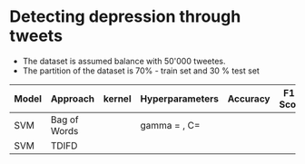 
# Detecting depression through tweets 

* The dataset is assumed balance with 50'000 tweetes.
* The partition of the dataset is 70% - train set and 30 % test set 

| Model     | Approach    | kernel | Hyperparameters | Accuracy | F1-Score | Recall | Precision | 
|-----------|-------------|--------|----------------|----------|----------|--------|-----------|
| SVM       | Bag of Words |        | gamma = , C=   |          |          |        |           |
| SVM |  TDIFD       |        |                |          |          |        |           |


[//]: # (an IDE for Python.)

[//]: # ()
[//]: # (Inspired by [awesome-python]&#40;https://github.com/vinta/awesome-python&#41;.)

[//]: # ()
[//]: # (## Contents)

[//]: # ()
[//]: # (- [Awesome PyCharm]&#40;#awesome-pycharm&#41;)

[//]: # (    - [Articles]&#40;#articles&#41;)

[//]: # (    - [Tutorials]&#40;#tutorials&#41;)

[//]: # (    - [Videos]&#40;#videos&#41;)

[//]: # (    - [Plugins]&#40;#plugins&#41;)

[//]: # (    - [Live Templates]&#40;#live-templates&#41;)

[//]: # (- [Contributing]&#40;#contributing&#41;)

[//]: # ()
[//]: # (- - -)

[//]: # ()
[//]: # (## Articles)

[//]: # ()
[//]: # (* [Configure PyCharm for Python/Django and Introduction to Django Rest Framework]&#40;https://medium.com/@srijan.pydev_21998/configure-pycharm-for-python-django-and-introduction-to-django-rest-framework-f9c1a7cb4ba0&#41; )

[//]: # ()
[//]: # (is a walkthrough to get the most out of PyCharm Professional while working with Django. *&#40;2018/04/07, Srijan Anand&#41;*)

[//]: # ()
[//]: # (* [A Look at PyCharm Python IDE for Linux]&#40;https://www.ghacks.net/2017/10/12/pycharm-python-ide-linux/&#41; )

[//]: # (discusses PyCharm as an IDE plus installation instructions for Linux Mint )

[//]: # (using a PPA. *&#40;2017/10/12, Mike Turcotte&#41;*)

[//]: # ()
[//]: # (* [Integrating PyCharm with Pyenv]&#40;http://vcrmartinez.com/2017/08/04/integrating-pycharm-with-pyenv/&#41;  shows how to use )

[//]: # ([pyenv]&#40;https://github.com/pyenv/pyenv&#41; &#40;the Python version management tool&#41; )

[//]: # (from within PyCharm. *&#40;2017/08/04, Viktor Martinez&#41;*)

[//]: # ()
[//]: # (* [Python Tool Review: Using PyCharm for Python Development - and More]&#40;https://www.caktusgroup.com/blog/2017/07/05/python-tool-review-using-pycharm-python-development-and-more/?utm_content=58335036&utm_medium=social&utm_source=twitter&#41; )

[//]: # (reviews PyCharm as an IDE, discussing performance, Python, Django, Git, )

[//]: # (code-checking, and more. *&#40;2017/07/05, Dan Poirier from Caktus Group&#41;*)

[//]: # ()
[//]: # (* [Best Python IDE, Complete Tutorial to setup Python With Pycharm]&#40;http://www.csestack.org/best-python-ide-complete-tutorial-to-setup-python-with-pycharm/&#41; shows )

[//]: # (complete steps under Windows to setup Python and PyCharm Community Edition, )

[//]: # (writing and running a simple program, and explains shortcuts.)

[//]: # (*&#40;2016/02/22, Aniruddha Chaudhari&#41;*)

[//]: # ()
[//]: # (## Tutorials)

[//]: # ()
[//]: # (* [MongoDB QuickStart with Python]&#40;http://freemongodbcourse.com&#41; is a free )

[//]: # (course by Michael Kennedy which features PyCharm. *&#40;2017/10/11, Michael Kennedy&#41;*)

[//]: # ()
[//]: # (## Videos)

[//]: # ()
[//]: # (### English)

[//]: # ()
[//]: # (* [Python Beginner Tutorial 1 - Install and Setup PyCharm IDE]&#40;https://youtu.be/0y5XlNeFxNk&#41; )

[//]: # (covers the installation of the latest version of Python 3 and installation )

[//]: # (and setup of the Free JetBrains PyCharm IDE. After watching this video you )

[//]: # (will know how to run your very first Python script. *&#40;2017-05-19&#41;*)

[//]: # ()
[//]: # (* [PyCharm Terminal]&#40;https://youtu.be/i1js96Ha_OQ&#41; covers usage of the )

[//]: # (embedded Terminal tool in PyCharm Community Edition, under Windows. Demos )

[//]: # (running Django's `manage.py`. *&#40;2017/08/03, Chris Mahn&#41;*)

[//]: # ()
[//]: # (* [PyCharm tips and tricks]&#40;https://youtu.be/SVxuUGjB8YU&#41; demonstrates many not so obvious, but super useful features and hotkeys *&#40;2017/07/12, Dmitry Trofimov&#41;* )

[//]: # ()
[//]: # (* [django-bootstrap3 Pycharm Module Install]&#40;https://youtu.be/5y9Z_BhEr5Q&#41;  Use PyCharm to install this plugin )

[//]: # ( into an existing Django project. *&#40;2017/08/19, Chris Mahn&#41;*)

[//]: # ()
[//]: # ()
[//]: # (* [Pycharm Reformatting]&#40;https://youtu.be/JZ_xuPiK-UA&#41; shows )

[//]: # (reformatting files, generating imports with quick fix. *&#40;2017/08/05, Chris Mahn&#41;*)

[//]: # ()
[//]: # (* [Productive pytest with PyCharm]&#40;https://youtu.be/ixqeebhUa-w&#41; helps level up pytest skill. *&#40;2018/02/26, Brian Okken&#41;*)

[//]: # ()
[//]: # (### Spanish)

[//]: # ()
[//]: # (* [Django Creación de nuestro primer proyecto con Django en PyCharm]&#40;https://youtu.be/oX0SoU9OHnE&#41; )

[//]: # (*&#40;2017/06/14, KeepCoding&#41;*)

[//]: # ()
[//]: # (### Portuguese)

[//]: # ()
[//]: # (* [Curso Python #05 - Instalando o PyCharm e o QPython3]&#40;https://youtu.be/ElRd0cbXIv4&#41; )

[//]: # (Nesta aula, veremos como instalar e configurar a IDE &#40;Integrated Development )

[//]: # (Environment&#41; Python chamada PyCharm no Windows, MacOS e )

[//]: # (Linux.  *&#40;2017/05/05, Curso em Video&#41;*)

[//]: # ()
[//]: # (## Plugins)

[//]: # ()
[//]: # (* Database and Frameworks)

[//]: # (  * [MongoDB Plugin for IntelliJ]&#40;https://plugins.jetbrains.com/plugin/7141-mongo-plugin&#41; )

[//]: # (integrates MongoDB Servers with database/collections tree, Query Runner and )

[//]: # (Shell console. *&#40;2017-12-12&#41;*)

[//]: # (  * [JS GraphQL]&#40;https://plugins.jetbrains.com/plugin/8097-js-graphql/&#41; provides GraphQL support directly inside PyCharm.)

[//]: # (* Editor)

[//]: # (  * [CodeGlance]&#40;https://plugins.jetbrains.com/plugin/7275-codeglance&#41; provides a minimap for your editor, similar to Sublime.)

[//]: # (  * [Open in Splitted Tab]&#40;https://plugins.jetbrains.com/plugin/7407-open-in-splitted-tab/&#41; adds a PyCharm command to open a definition in a new splitted tab.)

[//]: # (* Code Analysis)

[//]: # (  * [Sourcery]&#40;https://plugins.jetbrains.com/plugin/12631-sourcery&#41; provides a list of refactoring recommendations to simplify your codebase. [freemium])

[//]: # (  * [Grazie]&#40;https://plugins.jetbrains.com/plugin/12175-grazie/&#41; provides grammar and advanced spell checking.)

[//]: # (  * [Python Security]&#40;https://plugins.jetbrains.com/plugin/13609-python-security/&#41; helps you spot security problems in libraries and code.)

[//]: # (* Integration)

[//]: # (  * [Code Review for BitBucket]&#40;https://plugins.jetbrains.com/plugin/13538-code-review-for-bitbucket/&#41; lets you manage BitBucket pull requests from inside the IDE. [paid])

[//]: # (* File Type Support)

[//]: # (  * [Requirements]&#40;https://plugins.jetbrains.com/plugin/10837-requirements/&#41; adds extra support for `requirements.txt` files.)

[//]: # (  * [Idealog]&#40;https://plugins.jetbrains.com/plugin/9746-ideolog/&#41; views log files.)

[//]: # (  * [.ignore]&#40;https://plugins.jetbrains.com/plugin/7495--ignore/&#41; provides support for `.gitignore` and other ignore file lists.)

[//]: # (  * [.env]&#40;https://plugins.jetbrains.com/plugin/9525--env-files-support/&#41; support for `.env` environment variable definitions.)

[//]: # (  * [Pug]&#40;https://plugins.jetbrains.com/plugin/7094-pug-ex-jade-/&#41; template support plugin.)

[//]: # (  * [Extra Icons]&#40;https://plugins.jetbrains.com/plugin/11058-extra-icons/&#41; provides icons for a lot more file types.)

[//]: # ()
[//]: # (## Live Templates)

[//]: # ()
[//]: # (* [Flask PyCharm Templates]&#40;https://github.com/mstuttgart/flask-pycharm-templates&#41;)

[//]: # (Collection of live templates to help you develop Flask web applications. *&#40;2017-10-08, Michell Stuttgart&#41;*)

[//]: # ()
[//]: # (## Themes)

[//]: # ()
[//]: # (* [PyCharm Color Schemes]&#40;https://github.com/mstuttgart/pycharm-color-scheme&#41;)

[//]: # (Collection of themes adapted to use with this IDE. *&#40;2019-10-01, Michell Stuttgart&#41;*)

[//]: # ()
[//]: # (# Contributing)

[//]: # ()
[//]: # (Your contributions are always welcome! Please take a look at the )

[//]: # ([contribution guidelines]&#40;https://github.com/JetBrains/awesome-pycharm/blob/master/CONTRIBUTING.md&#41; )

[//]: # (first.)